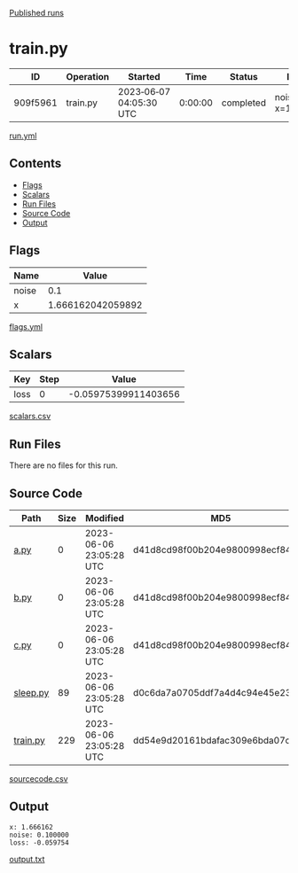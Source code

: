 [Published runs](../README.md)

# train.py

| ID                   | Operation           | Started                  | Time                | Status           | Label                |
| --                   | ---------           | ---------                | ----                | ------           | -----                |
| 909f5961 | train.py | 2023&#8209;06&#8209;07 04:05:30 UTC | 0:00:00 | completed | noise=0.1 x=1.66616 |

[run.yml](run.yml)

## Contents

- [Flags](#flags)
- [Scalars](#scalars)
- [Run Files](#run-files)
- [Source Code](#source-code)
- [Output](#output)

## Flags

| Name | Value |
| ---- | ----- |
| noise | 0.1 |
| x | 1.666162042059892 |

[flags.yml](flags.yml)
## Scalars

| Key | Step | Value |
| --- | ---- | ----- |
| loss | 0 | -0.05975399911403656 |

[scalars.csv](scalars.csv)
## Run Files

There are no files for this run.
## Source Code

| Path | Size | Modified | MD5 |
| ---- | ---- | -------- | --- |
| [a.py](sourcecode/a.py) | 0 | 2023-06-06 23:05:28 UTC | d41d8cd98f00b204e9800998ecf8427e |
| [b.py](sourcecode/b.py) | 0 | 2023-06-06 23:05:28 UTC | d41d8cd98f00b204e9800998ecf8427e |
| [c.py](sourcecode/c.py) | 0 | 2023-06-06 23:05:28 UTC | d41d8cd98f00b204e9800998ecf8427e |
| [sleep.py](sourcecode/sleep.py) | 89 | 2023-06-06 23:05:28 UTC | d0c6da7a0705ddf7a4d4c94e45e23592 |
| [train.py](sourcecode/train.py) | 229 | 2023-06-06 23:05:28 UTC | dd54e9d20161bdafac309e6bda07c049 |

[sourcecode.csv](sourcecode.csv)
## Output

```
x: 1.666162
noise: 0.100000
loss: -0.059754
```

[output.txt](output.txt)

